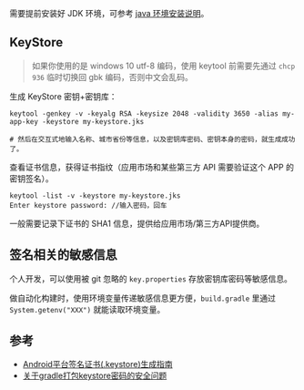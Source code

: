 
需要提前安装好 JDK 环境，可参考 [java 环境安装说明](/programming-language/java/README.md)。

## KeyStore

>如果你使用的是 windows 10 utf-8 编码，使用 keytool 前需要先通过 `chcp 936` 临时切换回 gbk 编码，否则中文会乱码。

生成 KeyStore 密钥+密钥库：

```shell
keytool -genkey -v -keyalg RSA -keysize 2048 -validity 3650 -alias my-app-key -keystore my-keystore.jks

# 然后在交互式地输入名称、城市省份等信息，以及密钥库密码、密钥本身的密码，就生成成功了。
```

查看证书信息，获得证书指纹（应用市场和某些第三方 API 需要验证这个 APP 的密钥签名）。

```shell
keytool -list -v -keystore my-keystore.jks  
Enter keystore password: //输入密码，回车
```

一般需要记录下证书的 SHA1 信息，提供给应用市场/第三方API提供商。


## 签名相关的敏感信息

个人开发，可以使用被 git 忽略的 `key.properties` 存放密钥库密码等敏感信息。

做自动化构建时，使用环境变量传递敏感信息更方便，`build.gradle` 里通过 `System.getenv("XXX")` 就能读取环境变量。


## 参考

- [Android平台签名证书(.keystore)生成指南 ](https://ask.dcloud.net.cn/article/id-35777__page-2)
- [关于gradle打包keystore密码的安全问题](https://www.cnblogs.com/liming-saki/p/5016330.html)
